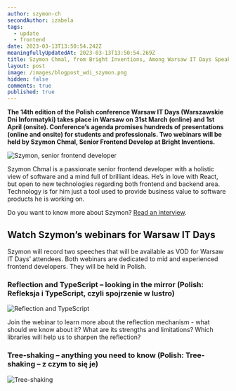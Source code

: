 ```yaml
---
author: szymon-ch
secondAuthor: izabela
tags:
  - update
  - frontend
date: 2023-03-13T13:50:54.242Z
meaningfullyUpdatedAt: 2023-03-13T13:50:54.269Z
title: Szymon Chmal, from Bright Inventions, Among Warsaw IT Days Speakers
layout: post
image: /images/blogpost_wdi_szymon.png
hidden: false
comments: true
published: true
---
```

**The 14th edition of the Polish conference Warsaw IT Days (Warszawskie Dni Informatyki) takes place in Warsaw on 31st March (online) and 1st April (onsite). Conference’s agenda promises hundreds of presentations (online and onsite) for students and professionals. Two webinars will be held by Szymon Chmal, Senior Frontend Develop at Bright Inventions.**

<div class="image"><img src="/images/brightstoryszymon.png" alt="Szymon, senior frontend developer" title="Szymon, senior frontend developer"  /> </div>

Szymon Chmal is a passionate senior frontend developer with a holistic view of software and a mind full of brilliant ideas. He’s in love with React, but open to new technologies regarding both frontend and backend area. Technology is for him just a tool used to provide business value to software products he is working on.

Do you want to know more about Szymon? [Read an interview](/blog/frontend-developer-with-an-appetite-for-backend-meet-szymon).

## Watch Szymon’s webinars for Warsaw IT Days

Szymon will record two speeches that will be available as VOD for Warsaw IT Days’ attendees. Both webinars are dedicated to mid and experienced frontend developers. They will be held in Polish.

### Reflection and TypeScript – looking in the mirror (Polish: Refleksja i TypeScript, czyli spojrzenie w lustro) 

<div class="image"><img src="/images/reflection_wdi_szymon.png" alt="Reflection and TypeScript" title="Reflection and TypeScript"  /> </div>

Join the webinar to learn more about the reflection mechanism - what should we know about it? What are its strengths and limitations? Which libraries will help us to sharpen the reflection?

### Tree-shaking – anything you need to know (Polish: Tree-shaking – z czym to się je)

<div class="image"><img src="/images/tree-shaking_wdi_szymon.png" alt="Tree-shaking" title="Tree-shaking"  /> </div>